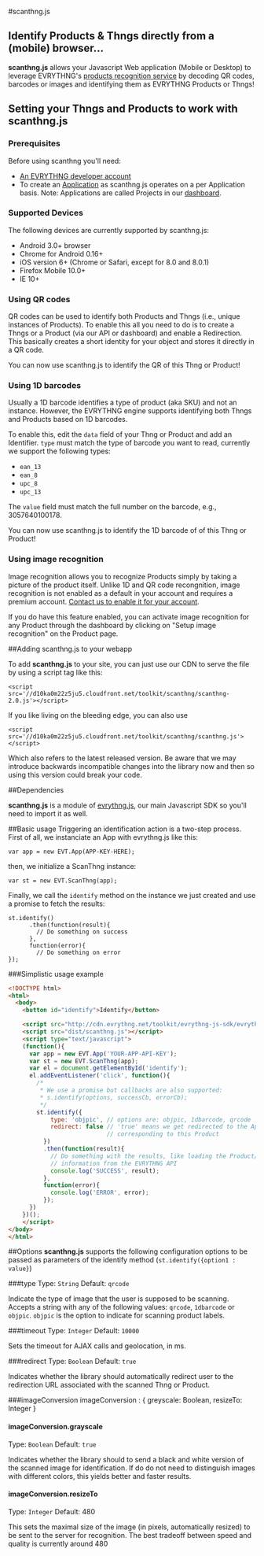 #scanthng.js 
## Identify Products & Thngs directly from a (mobile) browser...

**scanthng.js** allows your Javascript Web application (Mobile or Desktop) to leverage EVRYTHNG's [products recognition service](https://dev.evrythng.com/documentation/extended#recognitions) by decoding QR codes, barcodes or images and identifying them as EVRYTHNG Products or Thngs!

## Setting your Thngs and Products to work with scanthng.js

### Prerequisites
Before using scanthng you'll need:

* [An EVRYTHNG developer account](https://dashboard.evrythng.com)
* To create an [Application](https://dashboard.evrythng.com/projects/setup/details) as scanthng.js operates on a per Application basis. Note: Applications are called Projects in our [dashboard](https://dashboard.evrythng.com/projects/setup/details).

### Supported Devices

The following devices are currently supported by scanthng.js:

* Android 3.0+ browser
* Chrome for Android 0.16+
* iOS version 6+ (Chrome or Safari, except for 8.0 and 8.0.1)
* Firefox Mobile 10.0+
* IE 10+

### Using QR codes

QR codes can be used to identify both Products and Thngs (i.e., unique instances of Products). To enable this all you need to do is to create a Thngs or a Product (via our API or dashboard) and enable a Redirection. This basically creates a short identity for your object and stores it directly in a QR code.

You can now use scanthng.js to identify the QR of this Thng or Product!

### Using 1D barcodes

Usually a 1D barcode identifies a type of product (aka SKU) and not an instance. However, the EVRYTHNG engine supports identifying both Thngs and Products based on 1D barcodes.

To enable this, edit the `data` field of your Thng or Product and add an Identifier. `type` must match the type of barcode you want to read, currently we support the following types:
* `ean_13`
* `ean_8`
* `upc_8`
* `upc_13`

The `value` field must match the full number on the barcode, e.g., 3057640100178.

You can now use scanthng.js to identify the 1D barcode of of this Thng or Product!

### Using image recognition

Image recognition allows you to recognize Products simply by taking a picture of the product itself. Unlike 1D and QR code recongnition, image recognition is not enabled as a default in your account and requires a premium account. [Contact us to enable it for your account](https://evrythng.com/contact-us/).

If you do have this feature enabled, you can activate image recognition for any Product through the dashboard by clicking on "Setup image recognition" on the Product page.

##Adding scanthng.js to your webapp

To add **scanthng.js** to your site, you can just use our CDN to serve the file by using a script tag like this:

    <script src='//d10ka0m22z5ju5.cloudfront.net/toolkit/scanthng/scanthng-2.0.js'></script>

If you like living on the bleeding edge, you can also use 

    <script src='//d10ka0m22z5ju5.cloudfront.net/toolkit/scanthng/scanthng.js'></script>
    
Which also refers to the latest released version. Be aware that we may introduce backwards incompatible changes into the library now and then so using this version could break your code.


##Dependencies

**scanthng.js** is a module of [evrythng.js](https://github.com/evrythng/evrythng-js-sdk), our main Javascript SDK so you'll need to import it as well. 

##Basic usage
Triggering an identification action is a two-step process. First of all, we instanciate an App with evrythng.js like this:

    var app = new EVT.App(APP-KEY-HERE);
    
then, we initialize a ScanThng instance:

    var st = new EVT.ScanThng(app);

Finally, we call the `identify` method on the instance we just created and use a promise to fetch the results:

    st.identify()
          .then(function(result){
            // Do something on success
          },
          function(error){
            // Do something on error
    });
    
###Simplistic usage example

```html
<!DOCTYPE html>
<html>
  <body>
    <button id="identify">Identify</button>

    <script src="http://cdn.evrythng.net/toolkit/evrythng-js-sdk/evrythng.js"></script>
    <script src="dist/scanthng.js"></script>
    <script type="text/javascript">    
    (function(){
      var app = new EVT.App('YOUR-APP-API-KEY');
      var st = new EVT.ScanThng(app);
      var el = document.getElementById('identify');
      el.addEventListener('click', function(){
        /*
         * We use a promise but callbacks are also supported:
         * s.identify(options, successCb, errorCb);
         */
        st.identify({
            type: 'objpic', // options are: objpic, 1dbarcode, qrcode
            redirect: false // 'true' means we get redirected to the App 
                            // corresponding to this Product
          })
          .then(function(result){
            // Do something with the results, like loading the Product/Thng
            // information from the EVRYTHNG API
            console.log('SUCCESS', result);
          },
          function(error){
            console.log('ERROR', error);
          });
      })
    })();
    </script>
</body>
</html>
```

##Options
**scanthng.js** supports the following configuration options to be passed as parameters of the identify method (`st.identify({option1 : value}`)

###type
Type: `String`
Default: `qrcode`

Indicate the type of image that the user is supposed to be scanning. Accepts a string with any of the following values: `qrcode`, `1dbarcode` or `objpic`. `objpic` is the option to indicate for scanning product labels.

###timeout
Type: `Integer`
Default: `10000`

Sets the timeout for AJAX calls and geolocation, in ms.

###redirect
Type: `Boolean`
Default: `true`

Indicates whether the library should automatically redirect user to the redirection URL associated with the scanned Thng or Product.

###imageConversion
    imageConversion : {
              greyscale: Boolean,
              resizeTo: Integer
    }
    
#### imageConversion.grayscale
Type: `Boolean`
Default: `true`
    
Indicates whether the library should to send a black and white version of the scanned image for identification. If do do not need to distinguish images with different colors, this yields better and faster results.

#### imageConversion.resizeTo
Type: `Integer`
Default: 480
    
This sets the maximal size of the image (in pixels, automatically resized) to be sent to the server for recognition. The best tradeoff between speed and quality is currently around 480
